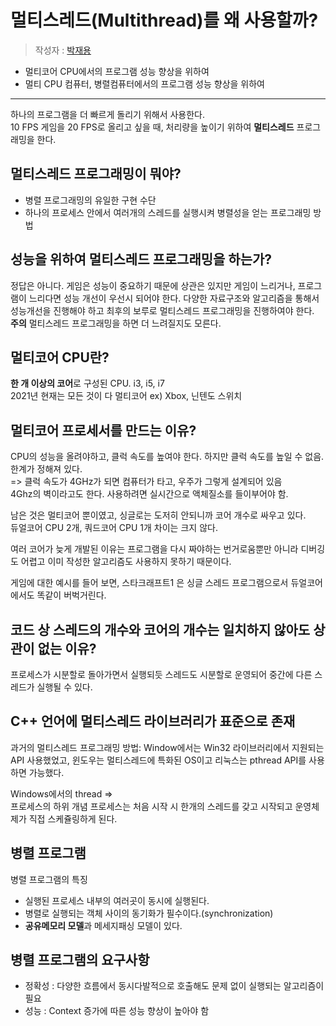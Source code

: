 # 멀티스레드(Multithread)를 왜 사용할까?
> 작성자 : [박재용](https://github.com/ggjae)
- 멀티코어 CPU에서의 프로그램 성능 향상을 위하여
- 멀티 CPU 컴퓨터, 병렬컴퓨터에서의 프로그램 성능 향상을 위하여

---

하나의 프로그램을 더 빠르게 돌리기 위해서 사용한다.  
10 FPS 게임을 20 FPS로 올리고 싶을 때, 처리량을 높이기 위하여 **멀티스레드** 프로그래밍을 한다.  


## 멀티스레드 프로그래밍이 뭐야?

- 병렬 프로그래밍의 유일한 구현 수단
- 하나의 프로세스 안에서 여러개의 스레드를 실행시켜 병렬성을 얻는 프로그래밍 방법


## 성능을 위하여 멀티스레드 프로그래밍을 하는가?

정답은 아니다. 게임은 성능이 중요하기 때문에 상관은 있지만 게임이 느리거나, 프로그램이 느리다면 성능 개선이 우선시 되어야 한다. 다양한 자료구조와 알고리즘을 통해서 성능개선을 진행해야 하고 최후의 보루로 멀티스레드 프로그래밍을 진행하여야 한다.  
**주의** 멀티스레드 프로그래밍을 하면 더 느려질지도 모른다.


## 멀티코어 CPU란?

**한 개 이상의 코어**로 구성된 CPU. i3, i5, i7  
2021년 현재는 모든 것이 다 멀티코어 ex) Xbox, 닌텐도 스위치  

## **멀티코어 프로세서**를 만드는 이유?

CPU의 성능을 올려야하고, 클럭 속도를 높여야 한다. 하지만 클럭 속도를 높일 수 없음. 한계가 정해져 있다.  
=> 클럭 속도가 4GHz가 되면 컴퓨터가 타고, 우주가 그렇게 설계되어 있음  
4Ghz의 벽이라고도 한다. 사용하려면 실시간으로 액체질소를 들이부어야 함.  

남은 것은 멀티코어 뿐이였고, 싱글로는 도저히 안되니까 코어 개수로 싸우고 있다.  
듀얼코어 CPU 2개, 쿼드코어 CPU 1개 차이는 크지 않다.  

여러 코어가 늦게 개발된 이유는 프로그램을 다시 짜야하는 번거로움뿐만 아니라 디버깅도 어렵고 이미 작성한 알고리즘도 사용하지 못하기 때문이다.

게임에 대한 예시를 들어 보면, 스타크래프트1 은 싱글 스레드 프로그램으로서 듀얼코어에서도 똑같이 버벅거린다.  

## 코드 상 스레드의 개수와 코어의 개수는 일치하지 않아도 상관이 없는 이유?  

프로세스가 시분할로 돌아가면서 실행되듯 스레드도 시분할로 운영되어 중간에
다른 스레드가 실행될 수 있다.

## C++ 언어에 멀티스레드 라이브러리가 표준으로 존재

과거의 멀티스레드 프로그래밍 방법:
Window에서는 Win32 라이브러리에서 지원되는 API 사용했었고, 윈도우는 멀티스레드에 특화된 OS이고 리눅스는 pthread API를 사용하면 가능했다.

Windows에서의 thread =>  
프로세스의 하위 개념 프로세스는 처음 시작 시 한개의 스레드를 갖고 시작되고 운영체제가 직접 스케쥴링하게 된다.

## 병렬 프로그램

병렬 프로그램의 특징
- 실행된 프로세스 내부의 여러곳이 동시에 실행된다.
- 병렬로 실행되는 객체 사이의 동기화가 필수이다.(synchronization)
- **공유메모리 모델**과 메세지패싱 모델이 있다.

## 병렬 프로그램의 요구사항

- 정확성 : 다양한 흐름에서 동시다발적으로 호출해도 문제 없이 실행되는 알고리즘이 필요
- 성능 : Context 증가에 따른 성능 향상이 높아야 함

